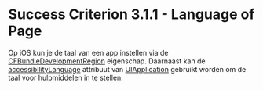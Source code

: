 # Success Criterion 3.1.1 - Language of Page

Op iOS kun je de taal van een app instellen via de [CFBundleDevelopmentRegion](http://cfbundledevelopmentregion) eigenschap. Daarnaast kan de [accessibilityLanguage](https://developer.apple.com/documentation/objectivec/nsobject/1615192-accessibilitylanguage) attribuut van [UIApplication](https://developer.apple.com/documentation/uikit/uiapplication) gebruikt worden om de taal voor hulpmiddelen in te stellen.
